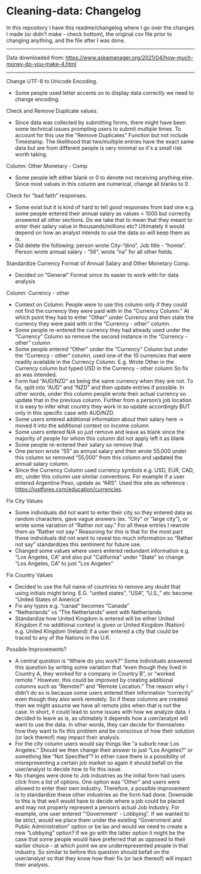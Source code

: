 # Cleaning-data: Changelog

In this repository I have this readme/changelog where I go over the changes I made (or didn't make - check bottom), the original csv file prior to changing anything, and the file after I was done.
___
Data downloaded from: https://www.askamanager.org/2021/04/how-much-money-do-you-make-4.html
___

Change UTF-8 to Unicode Encoding.

  - Some people used letter accents so to display data correctly we need to change encoding.

Check and Remove Duplicate values.
   - Since data was collected by submitting forms, there might have been some technical issues prompting users to submit multiple times. To account for this use the “Remove Duplicates” Function but not include Timestamp. The likelihood that two/multiple entries have the exact same data but are from different people is very minimal so it's a small risk worth taking.

Column: Other Monetary - Comp
  - Some people left either blank or 0 to denote not receiving anything else. Since most values in this column are numerical, change all blanks to 0.

Check for “bad faith” responses.
  - Some exist but it is kind of hard to tell good responses from bad one e.g. some people entered their annual salary as values < 1000 but correctly answered all other sections. Do we take that to mean that they meant to enter their salary value in thousands/millions etc?  Ultimately it would depend on how an analyst intends to use the data so will keep them as is. 
   - Did delete the following: person wrote City-”dino”, Job title - “homie”. Person wrote annual salary - “56”, wrote “na” for all other fields.

Standardize Currency Format of Annual Salary and Other Monetary Comp.
   - Decided on “General” Format since its easier to work with for data analysis

Column: Currency - other
  - Context on Column: People were to use this column only if they could not find the currency they were paid with in the “Currency Column.” At which point they had to enter “Other” under Currency and then state the currency they were paid with in the “Currency - other” column.
  - Some people re-entered the currency they had already used under the “Currency” Column so remove the second instance in the “Currency - other” column
  - Some people entered “Other” under the “Currency” Column but under the “Currency - other” column, used one of the 10 currencies that were readily available in the Currency Column.  E.g. Wrote Other in the Currency column but typed USD in the Currency - other column So fix as was intended. 
  - Form had “AUD/NZD” as being the same currency when they are not. To fix, split into “AUD” and “NZD” and then update entries if possible. In other words, under this column people wrote their actual currency so update that in the previous column. Further from a person’s job location it is easy to infer what country they work in so update accordingly BUT only in this specific case with AUD/NZD.
   - Some users entered additional information about their salary here -> moved it into the additional context on income column
   - Some users entered N/A so just remove and leave as blank since the majority of people for whom this column did not apply left it as blank
   - Some people re-entered their salary so remove that
   - One person wrote “55” as annual salary and then wrote 55,000 under this column so removed “55,000” from this column and updated the annual salary column.
   - Since the Currency Column used currency symbols e.g. USD, EUR, CAD, etc, under this column use similar conventions. For example if a user entered Argentine Peso, update as “ARS”. Used this site as reference : https://justforex.com/education/currencies.


Fix City Values
  -	Some individuals did not want to enter their city so they entered data as random characters, gave vague answers (ex. “City” or “large city”), or wrote some variation of “Rather not say.” For all these entries I rewrote them as “Rather not say.” Reasoning for this is that for the most part these individuals did not want to reveal too much information so “Rather not say” standardizes this sentiment for future use.
  -	Changed some values where users entered redundant information e.g. “Los Angeles, CA” and also put "California" under "State" so change “Los Angeles, CA” to just "Los Angeles"


Fix Country Values
  - Decided to use the full name of countries to remove any doubt that using initials might bring. E.G. “united states”, “USA”, “U.S.,” etc become “United States of America”
  - Fix any typos e.g. “canad” becomes “Canada”
  - “Netherlands” vs “The Netherlands” went with Netherlands
   - Standardize how United Kingdom is entered will be either United Kingdom if no additional context is given or United Kingdom (Nation) e.g. United Kingdom (Ireland) if a user entered a city that could be traced to any of the Nations in the U.K.

Possible Improvements?
   - A central question is “Where do you work?” Some individuals answered this question by writing some variation that “even though they lived in Country A, they worked for a company in Country B”, or “worked remote.” However, this could be improved by creating additional columns such as “Remote?” and “Remote Location.” The reason why I didn’t do so is because some users entered their information “correctly” even though they also work remotely. So if these columns are created then we might assume we have all remote jobs when that is not the case. In short, it could lead to some issues with how we analyze data. I decided to leave as is, as ultimately it depends how a user/analyst will want to use the data. In other words, they can decide for themselves how they want to fix this problem and be conscious of how their solution (or lack thereof) may impact their analysis.
   - For the city column users would say things like “a suburb near Los Angeles.” Should we then change their answer to just “Los Angeles?” or something like “Not Specified”? In either case there is a possibility of misrepresenting a certain job market so again it should befall on the user/analyst to  decide how to fix this issue.
   - No changes were done to Job industries as the initial form had users click from a list of options. One option was “Other” and users were allowed to enter their own industry. Therefore, a possible improvement is to standardize these other industries as the form had done. Downside to this is that we/I would have to decide where a job could be placed and may not properly represent a person’s actual Job Industry.  For example, one user entered “‘Government’ - Lobbying”.  If we wanted to be strict, would we place them under the existing “Government and Public Administration” option or be lax and would we need to create a new “Lobbying” option? If we go with the latter option it might be the case that some people would have preferred that as opposed to their earlier choice - at which point we are underrepresented people in that industry. So similar to before this question should befall on the user/analyst so that they know how their fix (or lack thereof) will impact their analysis.
